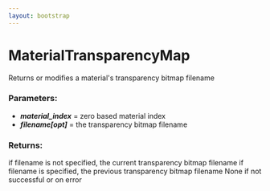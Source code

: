 ```yaml
---
layout: bootstrap
---
```


# MaterialTransparencyMap

Returns or modifies a material's transparency bitmap filename
        

### Parameters:

- ***material_index*** = zero based material index
- ***filename[opt]*** = the transparency bitmap filename
        

### Returns:


if filename is not specified, the current transparency bitmap filename
if filename is specified, the previous transparency bitmap filename
None if not successful or on error
        
